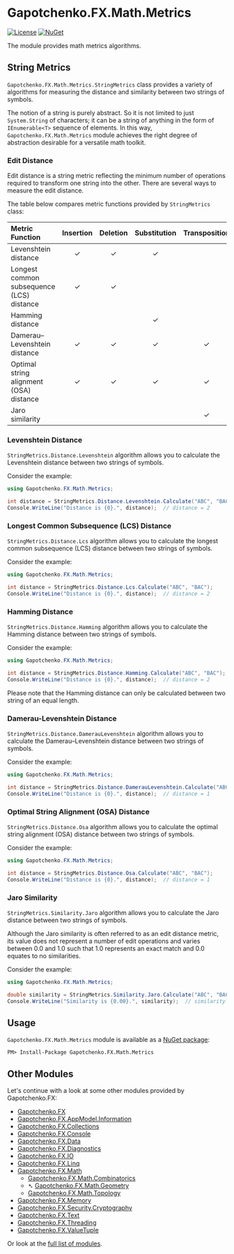 ﻿# Gapotchenko.FX.Math.Metrics

[![License](https://img.shields.io/badge/license-MIT-green.svg)](../../LICENSE)
[![NuGet](https://img.shields.io/nuget/v/Gapotchenko.FX.Math.Metrics.svg)](https://www.nuget.org/packages/Gapotchenko.FX.Math.Metrics)

The module provides math metrics algorithms.

## String Metrics

`Gapotchenko.FX.Math.Metrics.StringMetrics` class provides a variety of algorithms for measuring the distance and similarity between two strings of symbols.

The notion of a string is purely abstract.
So it is not limited to just `System.String` of characters; it can be a string of anything in the form of `IEnumerable<T>` sequence of elements.
In this way, `Gapotchenko.FX.Math.Metrics` module achieves the right degree of abstraction desirable for a versatile math toolkit.

### Edit Distance

Edit distance is a string metric reflecting the minimum number of operations required to transform one string into the other.
There are several ways to measure the edit distance.

The table below compares metric functions provided by `StringMetrics` class:

| Metric Function                           | Insertion | Deletion | Substitution | Transposition | Algorithm                                     |
|:------------------------------------------|:---------:|:--------:|:------------:|:-------------:|:----------------------------------------------|
| Levenshtein distance                      | &check;   | &check;  | &check;      |               | `StringMetrics.Distance.Levenshtein`          |
| Longest common subsequence (LCS) distance | &check;   | &check;  |              |               | `StringMetrics.Distance.Lcs`                  |
| Hamming distance                          |           |          | &check;      |               | `StringMetrics.Distance.Hamming`              |
| Damerau–Levenshtein distance              | &check;   | &check;  | &check;      | &check;       | `StringMetrics.Distance.DamerauLevenshtein`   |
| Optimal string alignment (OSA) distance   | &check;   | &check;  | &check;      | &check;       | `StringMetrics.Distance.Osa`                  |
| Jaro similarity                           |           |          |              | &check;       | `StringMetrics.Similarity.Jaro`               |

### Levenshtein Distance

`StringMetrics.Distance.Levenshtein` algorithm allows you to calculate the Levenshtein distance between two strings of symbols.

Consider the example:

``` C#
using Gapotchenko.FX.Math.Metrics;

int distance = StringMetrics.Distance.Levenshtein.Calculate("ABC", "BAC");
Console.WriteLine("Distance is {0}.", distance);  // distance = 2
```

### Longest Common Subsequence (LCS) Distance

`StringMetrics.Distance.Lcs` algorithm allows you to calculate the longest common subsequence (LCS) distance between two strings of symbols.

Consider the example:

``` C#
using Gapotchenko.FX.Math.Metrics;

int distance = StringMetrics.Distance.Lcs.Calculate("ABC", "BAC");
Console.WriteLine("Distance is {0}.", distance);  // distance = 2
```

### Hamming Distance

`StringMetrics.Distance.Hamming` algorithm allows you to calculate the Hamming distance between two strings of symbols.

Consider the example:

``` C#
using Gapotchenko.FX.Math.Metrics;

int distance = StringMetrics.Distance.Hamming.Calculate("ABC", "BAC");
Console.WriteLine("Distance is {0}.", distance);  // distance = 2
```

Please note that the Hamming distance can only be calculated between two string of an equal length.

### Damerau-Levenshtein Distance

`StringMetrics.Distance.DamerauLevenshtein` algorithm allows you to calculate the Damerau–Levenshtein distance between two strings of symbols.

Consider the example:

``` C#
using Gapotchenko.FX.Math.Metrics;

int distance = StringMetrics.Distance.DamerauLevenshtein.Calculate("ABC", "BAC");
Console.WriteLine("Distance is {0}.", distance);  // distance = 1
```

### Optimal String Alignment (OSA) Distance

`StringMetrics.Distance.Osa` algorithm allows you to calculate the optimal string alignment (OSA) distance between two strings of symbols.

Consider the example:

``` C#
using Gapotchenko.FX.Math.Metrics;

int distance = StringMetrics.Distance.Osa.Calculate("ABC", "BAC");
Console.WriteLine("Distance is {0}.", distance);  // distance = 1
```

### Jaro Similarity

`StringMetrics.Similarity.Jaro` algorithm allows you to calculate the Jaro distance between two strings of symbols.

Although the Jaro similarity is often referred to as an edit distance metric, its value does not represent a number of edit operations
and varies between 0.0 and 1.0 such that 1.0 represents an exact match and 0.0 equates to no similarities.

Consider the example:

``` C#
using Gapotchenko.FX.Math.Metrics;

double similarity = StringMetrics.Similarity.Jaro.Calculate("ABC", "BAC");
Console.WriteLine("Similarity is {0.00}.", similarity);  // similarity = 0.36
```

## Usage

`Gapotchenko.FX.Math.Metrics` module is available as a [NuGet package](https://nuget.org/packages/Gapotchenko.FX.Math.Metrics):

```
PM> Install-Package Gapotchenko.FX.Math.Metrics
```

## Other Modules

Let's continue with a look at some other modules provided by Gapotchenko.FX:

- [Gapotchenko.FX](../Gapotchenko.FX)
- [Gapotchenko.FX.AppModel.Information](../Gapotchenko.FX.AppModel.Information)
- [Gapotchenko.FX.Collections](../Gapotchenko.FX.Collections)
- [Gapotchenko.FX.Console](../Gapotchenko.FX.Console)
- [Gapotchenko.FX.Data](../Data/Encoding/Gapotchenko.FX.Data.Encoding)
- [Gapotchenko.FX.Diagnostics](../Gapotchenko.FX.Diagnostics.CommandLine)
- [Gapotchenko.FX.IO](../Gapotchenko.FX.IO)
- [Gapotchenko.FX.Linq](../Gapotchenko.FX.Linq)
- [Gapotchenko.FX.Math](../Gapotchenko.FX.Math)
  - [Gapotchenko.FX.Math.Combinatorics](../Gapotchenko.FX.Math.Combinatorics)
  - &#x27B4; [Gapotchenko.FX.Math.Geometry](../Gapotchenko.FX.Math.Geometry)
  - [Gapotchenko.FX.Math.Topology](../Gapotchenko.FX.Math.Topology)
- [Gapotchenko.FX.Memory](../Gapotchenko.FX.Memory)
- [Gapotchenko.FX.Security.Cryptography](../Gapotchenko.FX.Security.Cryptography)
- [Gapotchenko.FX.Text](../Gapotchenko.FX.Text)
- [Gapotchenko.FX.Threading](../Gapotchenko.FX.Threading)
- [Gapotchenko.FX.ValueTuple](../Gapotchenko.FX.ValueTuple)

Or look at the [full list of modules](..#available-modules).

